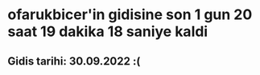 # ofarukbicer'in gidisine son 1 gun 20 saat 19 dakika 18 saniye kaldi

## Gidis tarihi: 30.09.2022 :(